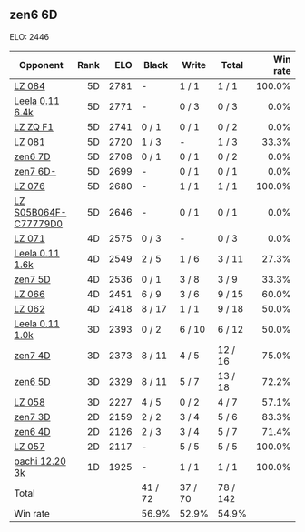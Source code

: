 ## zen6 6D ##

ELO: 2446

Opponent | Rank | ELO | Black | Write | Total | Win rate
---------|-----:|----:|-------|-------|-------|-------:
[LZ 084](LZ%20084.md) | 5D | 2781 | - | 1 / 1 | 1 / 1 | 100.0%
[Leela 0.11 6.4k](Leela%200.11%206.4k.md) | 5D | 2771 | - | 0 / 3 | 0 / 3 | 0.0%
[LZ ZQ F1](LZ%20ZQ%20F1.md) | 5D | 2741 | 0 / 1 | 0 / 1 | 0 / 2 | 0.0%
[LZ 081](LZ%20081.md) | 5D | 2720 | 1 / 3 | - | 1 / 3 | 33.3%
[zen6 7D](zen6%207D.md) | 5D | 2708 | 0 / 1 | 0 / 1 | 0 / 2 | 0.0%
[zen7 6D-](zen7%206D-.md) | 5D | 2699 | - | 0 / 1 | 0 / 1 | 0.0%
[LZ 076](LZ%20076.md) | 5D | 2680 | - | 1 / 1 | 1 / 1 | 100.0%
[LZ S05B064F-C77779D0](LZ%20S05B064F-C77779D0.md) | 5D | 2646 | - | 0 / 1 | 0 / 1 | 0.0%
[LZ 071](LZ%20071.md) | 4D | 2575 | 0 / 3 | - | 0 / 3 | 0.0%
[Leela 0.11 1.6k](Leela%200.11%201.6k.md) | 4D | 2549 | 2 / 5 | 1 / 6 | 3 / 11 | 27.3%
[zen7 5D](zen7%205D.md) | 4D | 2536 | 0 / 1 | 3 / 8 | 3 / 9 | 33.3%
[LZ 066](LZ%20066.md) | 4D | 2451 | 6 / 9 | 3 / 6 | 9 / 15 | 60.0%
[LZ 062](LZ%20062.md) | 4D | 2418 | 8 / 17 | 1 / 1 | 9 / 18 | 50.0%
[Leela 0.11 1.0k](Leela%200.11%201.0k.md) | 3D | 2393 | 0 / 2 | 6 / 10 | 6 / 12 | 50.0%
[zen7 4D](zen7%204D.md) | 3D | 2373 | 8 / 11 | 4 / 5 | 12 / 16 | 75.0%
[zen6 5D](zen6%205D.md) | 3D | 2329 | 8 / 11 | 5 / 7 | 13 / 18 | 72.2%
[LZ 058](LZ%20058.md) | 3D | 2227 | 4 / 5 | 0 / 2 | 4 / 7 | 57.1%
[zen7 3D](zen7%203D.md) | 2D | 2159 | 2 / 2 | 3 / 4 | 5 / 6 | 83.3%
[zen6 4D](zen6%204D.md) | 2D | 2126 | 2 / 3 | 3 / 4 | 5 / 7 | 71.4%
[LZ 057](LZ%20057.md) | 2D | 2117 | - | 5 / 5 | 5 / 5 | 100.0%
[pachi 12.20 3k](pachi%2012.20%203k.md) | 1D | 1925 | - | 1 / 1 | 1 / 1 | 100.0%
Total | | | 41 / 72 | 37 / 70 | 78 / 142 | 
Win rate| | | 56.9% | 52.9% | 54.9% | 

